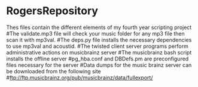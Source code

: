 # RogersRepository

Thes files contain the different elements of my fourth year scripting project
#The validate.mp3 file will check your music folder for any mp3 file then scan it with mp3val.
#The deps.py file installs the necessary dependencies to use mp3val and acoustid.
#The twisted client server programs perform administrative actions on musicbrainz server
#The musicbrainz bash script installs the offline server
#pg_hba.conf and DBDefs.pm are preconfigured files necessary for the server
#Data dumps for the music brainz server can be downloaded from the following site   #ftp://ftp.musicbrainz.org/pub/musicbrainz/data/fullexport/
